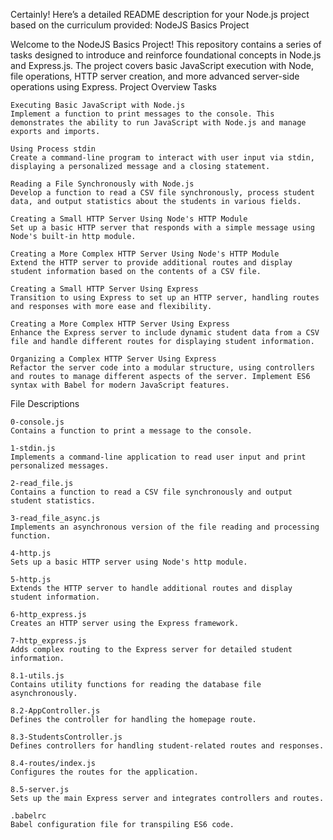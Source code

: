 Certainly! Here’s a detailed README description for your Node.js project based on the curriculum provided:
NodeJS Basics Project

Welcome to the NodeJS Basics Project! This repository contains a series of tasks designed to introduce and reinforce foundational concepts in Node.js and Express.js. The project covers basic JavaScript execution with Node, file operations, HTTP server creation, and more advanced server-side operations using Express.
Project Overview
Tasks

    Executing Basic JavaScript with Node.js
    Implement a function to print messages to the console. This demonstrates the ability to run JavaScript with Node.js and manage exports and imports.

    Using Process stdin
    Create a command-line program to interact with user input via stdin, displaying a personalized message and a closing statement.

    Reading a File Synchronously with Node.js
    Develop a function to read a CSV file synchronously, process student data, and output statistics about the students in various fields.

    Creating a Small HTTP Server Using Node's HTTP Module
    Set up a basic HTTP server that responds with a simple message using Node's built-in http module.

    Creating a More Complex HTTP Server Using Node's HTTP Module
    Extend the HTTP server to provide additional routes and display student information based on the contents of a CSV file.

    Creating a Small HTTP Server Using Express
    Transition to using Express to set up an HTTP server, handling routes and responses with more ease and flexibility.

    Creating a More Complex HTTP Server Using Express
    Enhance the Express server to include dynamic student data from a CSV file and handle different routes for displaying student information.

    Organizing a Complex HTTP Server Using Express
    Refactor the server code into a modular structure, using controllers and routes to manage different aspects of the server. Implement ES6 syntax with Babel for modern JavaScript features.

File Descriptions

    0-console.js
    Contains a function to print a message to the console.

    1-stdin.js
    Implements a command-line application to read user input and print personalized messages.

    2-read_file.js
    Contains a function to read a CSV file synchronously and output student statistics.

    3-read_file_async.js
    Implements an asynchronous version of the file reading and processing function.

    4-http.js
    Sets up a basic HTTP server using Node's http module.

    5-http.js
    Extends the HTTP server to handle additional routes and display student information.

    6-http_express.js
    Creates an HTTP server using the Express framework.

    7-http_express.js
    Adds complex routing to the Express server for detailed student information.

    8.1-utils.js
    Contains utility functions for reading the database file asynchronously.

    8.2-AppController.js
    Defines the controller for handling the homepage route.

    8.3-StudentsController.js
    Defines controllers for handling student-related routes and responses.

    8.4-routes/index.js
    Configures the routes for the application.

    8.5-server.js
    Sets up the main Express server and integrates controllers and routes.

    .babelrc
    Babel configuration file for transpiling ES6 code.
